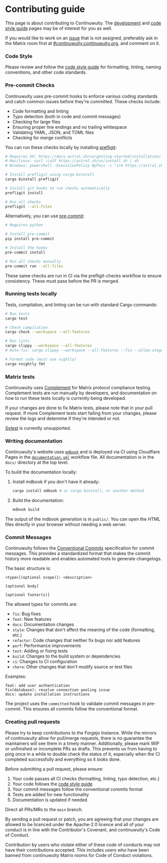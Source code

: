 # Contributing guide

This page is about contributing to Continuwuity. The
[development](./development.md) and [code style guide](./development/code_style.md) pages may be of interest for you as well.

If you would like to work on an [issue][issues] that is not assigned, preferably
ask in the Matrix room first at [#continuwuity:continuwuity.org][continuwuity-matrix],
and comment on it.

### Code Style

Please review and follow the [code style guide](./development/code_style.md) for formatting, linting, naming conventions, and other code standards.

### Pre-commit Checks

Continuwuity uses pre-commit hooks to enforce various coding standards and catch common issues before they're committed. These checks include:

- Code formatting and linting
- Typo detection (both in code and commit messages)
- Checking for large files
- Ensuring proper line endings and no trailing whitespace
- Validating YAML, JSON, and TOML files
- Checking for merge conflicts

You can run these checks locally by installing [prefligit](https://github.com/j178/prefligit):


```bash
# Requires UV: https://docs.astral.sh/uv/getting-started/installation/
# Mac/linux: curl -LsSf https://astral.sh/uv/install.sh | sh
# Windows: powershell -ExecutionPolicy ByPass -c "irm https://astral.sh/uv/install.ps1 | iex"

# Install prefligit using cargo-binstall
cargo binstall prefligit

# Install git hooks to run checks automatically
prefligit install

# Run all checks
prefligit --all-files
```

Alternatively, you can use [pre-commit](https://pre-commit.com/):
```bash
# Requires python

# Install pre-commit
pip install pre-commit

# Install the hooks
pre-commit install

# Run all checks manually
pre-commit run --all-files
```

These same checks are run in CI via the prefligit-checks workflow to ensure consistency. These must pass before the PR is merged.

### Running tests locally

Tests, compilation, and linting can be run with standard Cargo commands:

```bash
# Run tests
cargo test

# Check compilation
cargo check --workspace --all-features

# Run lints
cargo clippy --workspace --all-features
# Auto-fix: cargo clippy --workspace --all-features --fix --allow-staged;

# Format code (must use nightly)
cargo +nightly fmt
```

### Matrix tests

Continuwuity uses [Complement][complement] for Matrix protocol compliance testing. Complement tests are run manually by developers, and documentation on how to run these tests locally is currently being developed.

If your changes are done to fix Matrix tests, please note that in your pull request. If more Complement tests start failing from your changes, please review the logs and determine if they're intended or not.

[Sytest][sytest] is currently unsupported.

### Writing documentation

Continuwuity's website uses [`mdbook`][mdbook] and is deployed via CI using Cloudflare Pages
in the [`documentation.yml`][documentation.yml] workflow file. All documentation is in the `docs/`
directory at the top level.

To build the documentation locally:

1. Install mdbook if you don't have it already:
   ```bash
   cargo install mdbook # or cargo binstall, or another method
   ```

2. Build the documentation:
   ```bash
   mdbook build
   ```

The output of the mdbook generation is in `public/`. You can open the HTML files directly in your browser without needing a web server.


### Commit Messages

Continuwuity follows the [Conventional Commits](https://www.conventionalcommits.org/) specification for commit messages. This provides a standardized format that makes the commit history more readable and enables automated tools to generate changelogs.

The basic structure is:

```
<type>[(optional scope)]: <description>

[optional body]

[optional footer(s)]
```

The allowed types for commits are:
- `fix`: Bug fixes
- `feat`: New features
- `docs`: Documentation changes
- `style`: Changes that don't affect the meaning of the code (formatting, etc.)
- `refactor`: Code changes that neither fix bugs nor add features
- `perf`: Performance improvements
- `test`: Adding or fixing tests
- `build`: Changes to the build system or dependencies
- `ci`: Changes to CI configuration
- `chore`: Other changes that don't modify source or test files

Examples:
```
feat: add user authentication
fix(database): resolve connection pooling issue
docs: update installation instructions
```

The project uses the `committed` hook to validate commit messages in pre-commit. This ensures all commits follow the conventional format.

### Creating pull requests

Please try to keep contributions to the Forgejo Instance. While the mirrors of continuwuity
allow for pull/merge requests, there is no guarantee the maintainers will see them in a timely
manner. Additionally, please mark WIP or unfinished or incomplete PRs as drafts.
This prevents us from having to ping once in a while to double check the status
of it, especially when the CI completed successfully and everything so it
*looks* done.

Before submitting a pull request, please ensure:
1. Your code passes all CI checks (formatting, linting, typo detection, etc.)
2. Your code follows the [code style guide](./development/code_style.md)
3. Your commit messages follow the conventional commits format
4. Tests are added for new functionality
5. Documentation is updated if needed

Direct all PRs/MRs to the `main` branch.

By sending a pull request or patch, you are agreeing that your changes are
allowed to be licenced under the Apache-2.0 licence and all of your conduct is
in line with the Contributor's Covenant, and continuwuity's Code of Conduct.

Contribution by users who violate either of these code of conducts may not have
their contributions accepted. This includes users who have been banned from
continuwuity Matrix rooms for Code of Conduct violations.

[issues]: https://forgejo.ellis.link/continuwuation/continuwuity/issues
[continuwuity-matrix]: https://matrix.to/#/#continuwuity:continuwuity.org
[complement]: https://github.com/matrix-org/complement/
[sytest]: https://github.com/matrix-org/sytest/
[mdbook]: https://rust-lang.github.io/mdBook/
[documentation.yml]: https://forgejo.ellis.link/continuwuation/continuwuity/src/branch/main/.forgejo/workflows/documentation.yml

